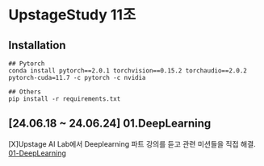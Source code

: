 # UpstageStudy 11조

## Installation

    ## Pytorch
    conda install pytorch==2.0.1 torchvision==0.15.2 torchaudio==2.0.2 pytorch-cuda=11.7 -c pytorch -c nvidia

    ## Others
    pip install -r requirements.txt

## [24.06.18 ~ 24.06.24] 01.DeepLearning

[X]Upstage AI Lab에서 Deeplearning 파트 강의를 듣고 관련 미션들을 직접 해결. [01-DeepLearning](./01-DeepLearning)
